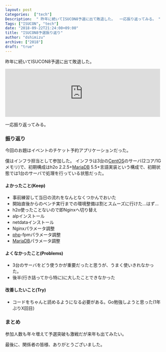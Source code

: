 ```yaml
---
layout: post
Categories:  ["tech"]
Description:  " 昨年に続いてISUCON8予選に出て敗退した。  一応振り返ってみる。 "
Tags: ["ISUCON", "tech"]
date: "2018-09-22T21:24:00+09:00"
title: "ISUCON8予選振り返り"
author: "dshimizu"
archive: ["2018"]
draft: "true"
---
```


<body>
<p>昨年に続いてISUCON8予選に出て敗退した。</p>

<iframe class="embed-card embed-webcard" style="display: block; width: 100%; height: 155px; max-width: 500px; margin: 10px 0px;" title="ISUCON8 まとめ : ISUCON公式Blog" src="https://hatenablog-parts.com/embed?url=http://isucon.net/archives/52388756.html" frameborder="0" scrolling="no"></iframe>


<p>一応振り返ってみる。</p>
</body>

<!-- more -->

<body>
<h3>振り返り</h3>


<p>今回のお題はイベントのチケット予約アプリケーションだった。</p>

<p>僕はインフラ担当として参加した。
インフラは3台の<a class="keyword" href="http://d.hatena.ne.jp/keyword/CentOS">CentOS</a>のサーバ(2コア/1Gメモリ)で、初期構成はh2o 2.2.5+<a class="keyword" href="http://d.hatena.ne.jp/keyword/MariaDB">MariaDB</a> 5.5+言語実装という構成で、初期状態では1台のサーバで処理を行っている状態だった。</p>

<h4>よかったこと(Keep)</h4>


<ul>
    <li style="list-style-type: none">
    <li>事前練習して当日の流れをなんとなくつかんでおいた</li>
    <li>開始直後からのベンチ実行までの環境整備は割とスムーズに行けた…はず…</li>
    <li>h2o使ったことないので即Nginxへ切り替え</li>
    <li>alpインストール</li>
    <li>netdataインストール</li>
    <li>Nginxパラメータ調整</li>
    <li>
<a class="keyword" href="http://d.hatena.ne.jp/keyword/php">php</a>-fpmパラメータ調整</li>
    <li>
<a class="keyword" href="http://d.hatena.ne.jp/keyword/MariaDB">MariaDB</a>パラメータ調整</li>
</ul>


<h4>よくなかったこと(Problems)</h4>


<ul>
    <li>3台のサーバをどう使うかが重要だったと思うが、うまく使いきれなかった。</li>
    <li>後半(行き詰ってから特に)に大したことできなかった</li>
</ul>


<h4>改善したいこと(Try)</h4>


<ul>
    <li>コードをちゃんと読めるようになる必要がある。Go勉強しようと思った(1年ぶりX回目)</li>
</ul>


<h3>まとめ</h3>


<p>参加人数も年々増えて予選突破も激戦だが来年も出てみたい。</p>

<p>最後に、関係者の皆様、ありがとうございました。</p>
</body>
